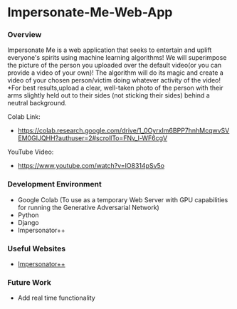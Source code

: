 # Impersonate-Me-Web-App

### Overview

Impersonate Me is a web application that seeks to entertain and uplift everyone's spirits using machine learning algorithms!
We will superimpose the picture of the person you uploaded over the default video(or you can provide a video of your own)!
The algorithm will do its magic and create a video of your chosen person/victim doing whatever activity of the video!
*For best results,upload a clear, well-taken photo of the person with their arms slightly held out to their sides (not sticking their sides) behind a neutral background.

Colab Link: 
- https://colab.research.google.com/drive/1_0OyrxIm6BPP7hnhMcqwvSVEM0GIJQHH?authuser=2#scrollTo=FNv_l-WF6cgV

YouTube Video:
- https://www.youtube.com/watch?v=IO8314pSv5o

### Development Environment

* Google Colab (To use as a temporary Web Server with GPU capabilities for running the Generative Adversarial Network)
* Python
* Django
* Impersonator++

### Useful Websites

* [Impersonator++](https://github.com/iPERDance/iPERCore)

### Future Work

* Add real time functionality
